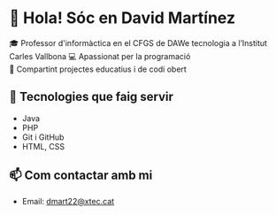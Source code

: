 # 👋 Hola! Sóc en David Martínez

🎓 Professor d'informàctica en el CFGS de DAWe tecnologia a l’Institut Carles Vallbona
💻 Apassionat per la programació  
🚀 Compartint projectes educatius i de codi obert

## 🔧 Tecnologies que faig servir
- Java
- PHP
- Git i GitHub
- HTML, CSS  

## 📫 Com contactar amb mi
- Email: dmart22@xtec.cat
